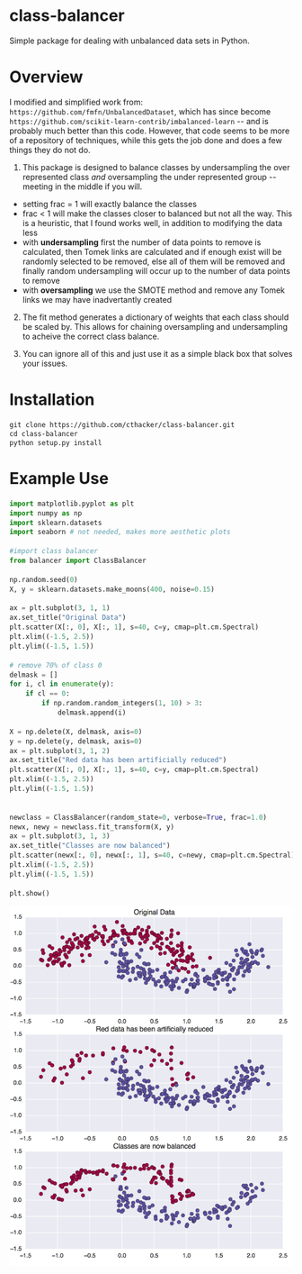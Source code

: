 # class-balancer
Simple package for dealing with unbalanced data sets in Python.

# Overview

I modified and simplified work from: `https://github.com/fmfn/UnbalancedDataset`, which has since
become `https://github.com/scikit-learn-contrib/imbalanced-learn` -- and is probably much better
than this code. However, that code seems to be more of a repository of techniques, while this gets the job done and does a few things they do not do.

1) This package is designed to balance classes by undersampling the over represented class *and*
oversampling the under represented group -- meeting in the middle if you will.
  - setting frac = 1 will exactly balance the classes
  - frac < 1 will make the classes closer to balanced but not all the way. This is a heuristic, that
    I found works well, in addition to modifying the data less
  - with **undersampling** first the number of data points to remove is calculated, then Tomek links
    are calculated and if enough exist will be randomly selected to be removed, else all of them
    will be removed and finally random undersampling will occur up to the number of data points to
    remove
  - with **oversampling** we use the SMOTE method and remove any Tomek links we may have
    inadvertantly created

2) The fit method generates a dictionary of weights that each class should be scaled by. This allows
for chaining oversampling and undersampling to acheive the correct class balance. 

3) You can ignore all of this and just use it as a simple black box that solves your issues.

# Installation

```
git clone https://github.com/cthacker/class-balancer.git
cd class-balancer
python setup.py install
```

# Example Use

```python
import matplotlib.pyplot as plt
import numpy as np
import sklearn.datasets
import seaborn # not needed, makes more aesthetic plots

#import class balancer
from balancer import ClassBalancer

np.random.seed(0)
X, y = sklearn.datasets.make_moons(400, noise=0.15)

ax = plt.subplot(3, 1, 1)
ax.set_title("Original Data")
plt.scatter(X[:, 0], X[:, 1], s=40, c=y, cmap=plt.cm.Spectral)
plt.xlim((-1.5, 2.5))
plt.ylim((-1.5, 1.5))

# remove 70% of class 0
delmask = []
for i, cl in enumerate(y):
    if cl == 0:
        if np.random.random_integers(1, 10) > 3:
            delmask.append(i)

X = np.delete(X, delmask, axis=0)
y = np.delete(y, delmask, axis=0)
ax = plt.subplot(3, 1, 2)
ax.set_title("Red data has been artificially reduced")
plt.scatter(X[:, 0], X[:, 1], s=40, c=y, cmap=plt.cm.Spectral)
plt.xlim((-1.5, 2.5))
plt.ylim((-1.5, 1.5))


newclass = ClassBalancer(random_state=0, verbose=True, frac=1.0)
newx, newy = newclass.fit_transform(X, y)
ax = plt.subplot(3, 1, 3)
ax.set_title("Classes are now balanced")
plt.scatter(newx[:, 0], newx[:, 1], s=40, c=newy, cmap=plt.cm.Spectral)
plt.xlim((-1.5, 2.5))
plt.ylim((-1.5, 1.5))

plt.show()  

```
![Class Balancer on Moon data set](/example/balanced_data.png?raw=true "Balanced Data")


